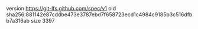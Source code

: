 version https://git-lfs.github.com/spec/v1
oid sha256:881142e87cddbe473e3787ebd7f658723ecd1c4984c9185b3c516dfbb7a316ab
size 3397
